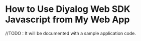 # How to Use Diyalog Web SDK Javascript from My Web App

//TODO : It will be documented with a sample application code. 